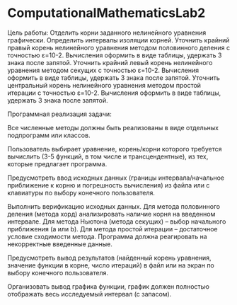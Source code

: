 # ComputationalMathematicsLab2

Цель работы: 
Отделить корни заданного нелинейного уравнения графически. Определить интервалы изоляции корней. Уточнить крайний правый корень нелинейного уравнения методом половинного деления с точностью ε=10-2. Вычисления оформить в виде таблицы, удержать 3 знака после запятой. Уточнить крайний левый корень нелинейного уравнения методом секущих с точностью ε=10-2. Вычисления оформить в виде таблицы, удержать 3 знака после запятой. Уточнить центральный корень нелинейного уравнения методом простой итерации с точностью ε=10-2. Вычисления оформить в виде таблицы, удержать 3 знака после запятой.

Программная реализация задачи:

Все численные методы должны быть реализованы в виде отдельных подпрограмм или классов.

Пользователь выбирает уравнение, корень/корни которого требуется вычислить (3-5 функций, в том числе и трансцендентные), из тех, которые предлагает программа.

Предусмотреть ввод исходных данных (границы интервала/начальное приближение к корню и погрешность вычисления) из файла или с клавиатуры по выбору конечного пользователя.

Выполнить верификацию исходных данных. Для метода половинного деления (метода хорд) анализировать наличие корня на введенном интервале. Для метода Ньютона (метода секущих) – выбор начального приближения (а или b). Для метода простой итерации – достаточное условие сходимости метода. Программа должна реагировать на некорректные введенные данные.

Предусмотреть вывод результатов (найденный корень уравнения, значение функции в корне, число итераций) в файл или на экран по выбору конечного пользователя.

Организовать вывод графика функции, график должен полностью отображать весь исследуемый интервал (с запасом).

